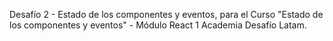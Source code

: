Desafío 2 - Estado de los componentes y eventos, para el Curso "Estado de los componentes y eventos" - Módulo React 1 Academia Desafío Latam.
